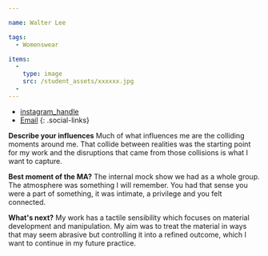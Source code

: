 ```yaml
---

name: Walter Lee

tags:
  - Womenswear

items:
  -
    type: image
    src: /student_assets/xxxxxx.jpg
  -
---
```

* [instagram_handle](https://www.instagram.com/@walter.lee/)
* [Email](mailto:walter.lee@network.rca.ac.uk)
{: .social-links}

**Describe your influences**
Much of what influences me are the colliding moments around me. That collide between realities was the starting point for my work and the disruptions that came from those collisions is what I want to capture.

**Best moment of the MA?**
The internal mock show we had as a whole group. The atmosphere was something I will remember. You had that sense you were a part of something, it was intimate, a privilege and you felt connected.

**What's next?**
My work has a tactile sensibility which focuses on material development and manipulation. My aim was to treat the material in ways that may seem abrasive but controlling it into a refined outcome, which I want to continue in my future practice.
